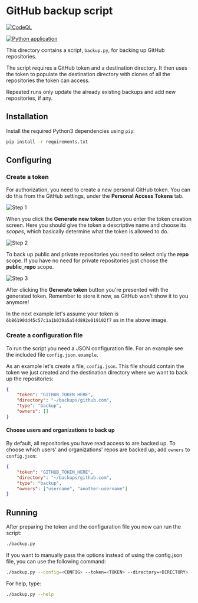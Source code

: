 # GitHub backup script

[![CodeQL](https://github.com/jgreever/github-backup/actions/workflows/codeql-analysis.yml/badge.svg?branch=master)](https://github.com/jgreever/github-backup/actions/workflows/codeql-analysis.yml)

[![Python application](https://github.com/jgreever/github-backup/actions/workflows/python-app.yml/badge.svg?branch=master)](https://github.com/jgreever/github-backup/actions/workflows/python-app.yml)

This directory contains a script, `backup.py`, for backing up GitHub repositories.

The script requires a GitHub token and a destination directory. It then uses the token to populate the destination directory with clones of all the repositories the token can access.

Repeated runs only update the already existing backups and add new repositories, if any.

## Installation

Install the required Python3 dependencies using `pip`:

```bash
pip install -r requirements.txt
```

## Configuring

### Create a token

For authorization, you need to create a new personal GitHub token. You can do this from the GitHub settings, under the **Personal Access Tokens** tab.

![Step 1](images/new-token-1.png)

When you click the **Generate new token** button you enter the token creation screen. Here you should give the token a descriptive name and choose its *scopes*, which basically determine what the token is allowed to do.

![Step 2](images/new-token-2.png)

To back up public and private repositories you need to select only the **repo** scope. If you have no need for private repositories just choose the **public_repo** scope.

![Step 3](images/new-token-3.png)

After clicking the **Generate token** button you're presented with the generated token. Remember to store it now, as GitHub won't show it to you anymore!

In the next example let's assume your token is `6b86190dd45c57c1a1b039a5a54d892e019102f7` as in the above image.

### Create a configuration file

To run the script you need a JSON configuration file. For an example see the included file `config.json.example`.

As an example let's create a file, `config.json`. This file should contain the token we just created and the destination directory where we want to back up the repositories:

```json
{
    "token": "GITHUB_TOKEN_HERE",
    "directory": "~/backups/github.com",
    "type": "backup",
    "owners": []
}
```

#### Choose users and organizations to back up

By default, all repositories you have read access to are backed up. To choose which users' and organizations' repos are backed up, add `owners` to `config.json`:

```json
{
    "token": "GITHUB_TOKEN_HERE",
    "directory": "~/backups/github.com",
    "type": "backup",
    "owners": ["username", "another-username"]
}
```

## Running

After preparing the token and the configuration file you now can run the script:

```bash
./backup.py
```

If you want to manually pass the options instead of using the config.json file, you can use the following command:

```bash
./backup.py --config=<CONFIG> --token=<TOKEN> --directory=<DIRECTORY> --owners=<OWNER,OWNER> --type={backup,clone}
```

For help, type:

```bash
./backup.py --help
```
